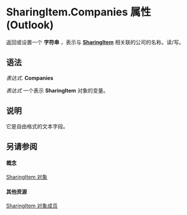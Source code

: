 
# SharingItem.Companies 属性 (Outlook)

返回或设置一个 **字符串** ，表示与 **[SharingItem](63dd3451-44f3-7cc4-c6e2-7dad5835a7d2.md)** 相关联的公司的名称。读/写。


## 语法

 _表达式_. **Companies**

 _表达式_ 一个表示 **SharingItem** 对象的变量。


## 说明

它是自由格式的文本字段。


## 另请参阅


#### 概念


[SharingItem 对象](63dd3451-44f3-7cc4-c6e2-7dad5835a7d2.md)
#### 其他资源


[SharingItem 对象成员](719ad60e-2242-2c54-778f-006b61690389.md)